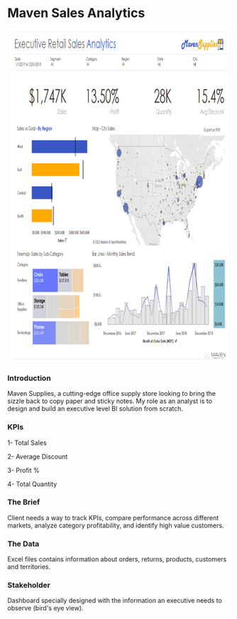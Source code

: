 # Maven Sales Analytics

<p align='center'>
  <img src='https://github.com/waqarg2001/Maven-Sales-Analytics/blob/main/Executive%20Dashboard.png' width='950px' height='750px'>
</p>  

### Introduction

Maven Supplies, a cutting-edge office supply store looking to bring the sizzle back to copy paper and sticky notes. My role as an analyst is to design and  build an executive level BI solution from scratch.

### KPIs
1- Total Sales

2- Average Discount

3- Profit %

4- Total Quantity

### The Brief
Client needs a way to track KPIs, compare performance across different markets, analyze category profitability, and identify high value customers.

### The Data
Excel files contains information about orders, returns, products, customers and territories.

### Stakeholder
Dashboard specially designed with the information an executive needs to observe (bird's eye view).


